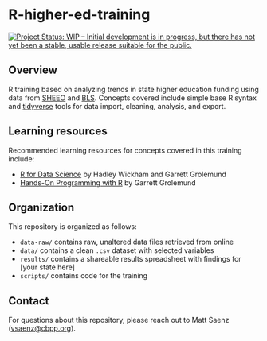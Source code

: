 # R-higher-ed-training

[![Project Status: WIP – Initial development is in progress, but there has not yet been a stable, usable release suitable for the public.](https://www.repostatus.org/badges/latest/wip.svg)](https://www.repostatus.org/#wip)

## Overview

R training based on analyzing trends in state higher education funding using data from [SHEEO](https://shef.sheeo.org/) and [BLS](https://www.bls.gov/cpi/research-series/home.htm). Concepts covered include simple base R syntax and [tidyverse](https://github.com/tidyverse) tools for data import, cleaning, analysis, and export.

## Learning resources

Recommended learning resources for concepts covered in this training include:

- [R for Data Science](https://r4ds.had.co.nz/) by Hadley Wickham and Garrett Grolemund
- [Hands-On Programming with R](https://rstudio-education.github.io/hopr/) by Garrett Grolemund

## Organization

This repository is organized as follows:

- `data-raw/` contains raw, unaltered data files retrieved from online
- `data/` contains a clean `.csv` dataset with selected variables
- `results/` contains a shareable results spreadsheet with findings for [your state here]
- `scripts/` contains code for the training

## Contact

For questions about this repository, please reach out to Matt Saenz (vsaenz@cbpp.org).
